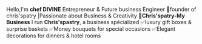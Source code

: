 Hello,I'm **chef DIVINE**
Entrepreneur & Future business Engineer
👜founder of chris'spatry |Passionate about Business & Creativity
🎁**Chris'spatry-My Business**
I run **Chris'spastry**, a business spécialized
✅luxury gift boxes & surprise baskets
✅Money bouquets for special occasions
✅Elegant decorations for dinners & hotel rooms
